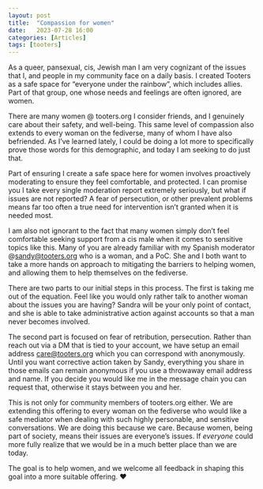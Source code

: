 ```yaml
---
layout: post
title:  "Compassion for women"
date:   2023-07-28 16:00
categories: [Articles]
tags: [tooters]
---
```


As a queer, pansexual, cis, Jewish man I am very cognizant of the issues that I, and people in my community face on a daily basis. I created Tooters as a safe space for “everyone under the rainbow”, which includes allies. Part of that group, one whose needs and feelings are often ignored, are women.

There are many women @ tooters.org I consider friends, and I genuinely care about their safety, and well-being. This same level of compassion also extends to every woman on the fediverse, many of whom I have also befriended. As I’ve learned lately, I could be doing a lot more to specifically prove those words for this demographic, and today I am seeking to do just that.

Part of ensuring I create a safe space here for women involves proactively moderating to ensure they feel comfortable, and protected. I can promise you I take every single moderation report extremely seriously, but what if issues are not reported? A fear of persecution, or other prevalent problems means far too often a true need for intervention isn’t granted when it is needed most.

I am also not ignorant to the fact that many women simply don’t feel comfortable seeking support from a cis male when it comes to sensitive topics like this. Many of you are already familiar with my Spanish moderator @sandy@tooters.org who is a woman, and a PoC. She and I both want to take a more hands on approach to mitigating the barriers to helping women, and allowing them to help themselves on the fediverse.

There are two parts to our initial steps in this process. The first is taking me out of the equation. Feel like you would only rather talk to another woman about the issues you are having? Sandra will be your only point of contact, and she is able to take administrative action against accounts so that a man never becomes involved.

The second part is focused on fear of retribution, persecution. Rather than reach out via a DM that is tied to your account, we have setup an email address care@tooters.org which you can correspond with anonymously. Until you want corrective action taken by Sandy, everything you share in those emails can remain anonymous if you use a throwaway email address and name. If you decide you would like me in the message chain you can request that, otherwise it stays between you and her.

This is not only for community members of tooters.org either. We are extending this offering to every woman on the fediverse who would like a safe mediator when dealing with such highly personable, and sensitive conversations. We are doing this because we care. Because women, being part of society, means their issues are everyone’s issues. If *everyone* could more fully realize that we would be in a much better place than we are today.

The goal is to help women, and we welcome all feedback in shaping this goal into a more suitable offering. ❤️